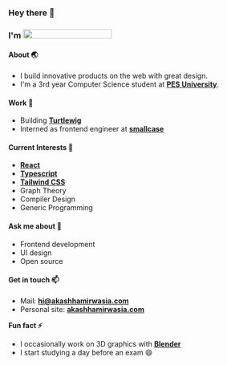 ### Hey there 👋
<h3>
  I'm
  <a href="#">
    <img src="https://img.akashhamirwasia.com/akash-animated.svg" width="177" height="18">
  </a>
</h3>


<!--
- 🔭 I’m currently working on ...
- 🌱 I’m currently learning ...
- 👯 I’m looking to collaborate on ...
- 🤔 I’m looking for help with ...
- 💬 Ask me about ...
- 📫 How to reach me: ...
- 😄 Pronouns: ...
- ⚡ Fun fact: ...
-->

#### About 🌏
- I build innovative products on the web with great design.
- I'm a 3rd year Computer Science student at **[PES University](https://pes.edu)**.

#### Work 🔭
- Building **[Turtlewig](https://turtlewig.com)**
- Interned as frontend engineer at **[smallcase](https://smallcase.com)**

#### Current Interests 🌱
- **[React](https://reactjs.org)**
- **[Typescript](https://www.typescriptlang.org/)**
- **[Tailwind CSS](https://tailwindcss.com)**
- Graph Theory
- Compiler Design
- Generic Programming

#### Ask me about 💬
- Frontend development
- UI design
- Open source

#### Get in touch 📫
- Mail: **hi@akashhamirwasia.com**
- Personal site: **[akashhamirwasia.com](https://akashhamirwasia.com)**

**Fun fact ⚡**
- I occasionally work on 3D graphics with **[Blender](https://blender.org)**
- I start studying a day before an exam 😄
